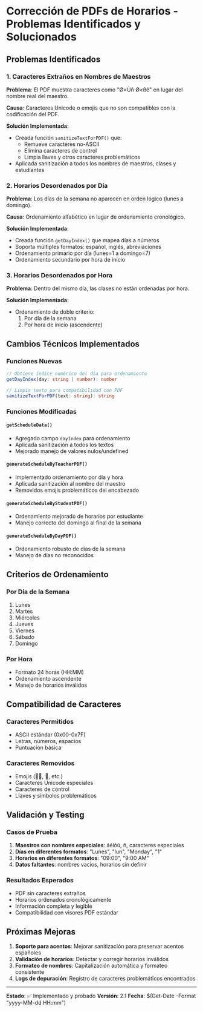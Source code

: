 # Corrección de PDFs de Horarios - Problemas Identificados y Solucionados

## Problemas Identificados

### 1. Caracteres Extraños en Nombres de Maestros
**Problema**: El PDF muestra caracteres como "Ø=Ùñ Ø<ßê" en lugar del nombre real del maestro.

**Causa**: Caracteres Unicode o emojis que no son compatibles con la codificación del PDF.

**Solución Implementada**:
- Creada función `sanitizeTextForPDF()` que:
  - Remueve caracteres no-ASCII
  - Elimina caracteres de control
  - Limpia llaves y otros caracteres problemáticos
- Aplicada sanitización a todos los nombres de maestros, clases y estudiantes

### 2. Horarios Desordenados por Día
**Problema**: Los días de la semana no aparecen en orden lógico (lunes a domingo).

**Causa**: Ordenamiento alfabético en lugar de ordenamiento cronológico.

**Solución Implementada**:
- Creada función `getDayIndex()` que mapea días a números
- Soporta múltiples formatos: español, inglés, abreviaciones
- Ordenamiento primario por día (lunes=1 a domingo=7)
- Ordenamiento secundario por hora de inicio

### 3. Horarios Desordenados por Hora
**Problema**: Dentro del mismo día, las clases no están ordenadas por hora.

**Solución Implementada**:
- Ordenamiento de doble criterio:
  1. Por día de la semana
  2. Por hora de inicio (ascendente)

## Cambios Técnicos Implementados

### Funciones Nuevas
```typescript
// Obtiene índice numérico del día para ordenamiento
getDayIndex(day: string | number): number

// Limpia texto para compatibilidad con PDF
sanitizeTextForPDF(text: string): string
```

### Funciones Modificadas

#### `getScheduleData()`
- Agregado campo `dayIndex` para ordenamiento
- Aplicada sanitización a todos los textos
- Mejorado manejo de valores nulos/undefined

#### `generateScheduleByTeacherPDF()`
- Implementado ordenamiento por día y hora
- Aplicada sanitización al nombre del maestro
- Removidos emojis problemáticos del encabezado

#### `generateScheduleByStudentPDF()`
- Ordenamiento mejorado de horarios por estudiante
- Manejo correcto del domingo al final de la semana

#### `generateScheduleByDayPDF()`
- Ordenamiento robusto de días de la semana
- Manejo de días no reconocidos

## Criterios de Ordenamiento

### Por Día de la Semana
1. Lunes
2. Martes  
3. Miércoles
4. Jueves
5. Viernes
6. Sábado
7. Domingo

### Por Hora
- Formato 24 horas (HH:MM)
- Ordenamiento ascendente
- Manejo de horarios inválidos

## Compatibilidad de Caracteres

### Caracteres Permitidos
- ASCII estándar (0x00-0x7F)
- Letras, números, espacios
- Puntuación básica

### Caracteres Removidos
- Emojis (👨‍🏫, 🎵, etc.)
- Caracteres Unicode especiales
- Caracteres de control
- Llaves y símbolos problemáticos

## Validación y Testing

### Casos de Prueba
1. **Maestros con nombres especiales**: áéíóú, ñ, caracteres especiales
2. **Días en diferentes formatos**: "Lunes", "lun", "Monday", "1"
3. **Horarios en diferentes formatos**: "09:00", "9:00 AM"
4. **Datos faltantes**: nombres vacíos, horarios sin definir

### Resultados Esperados
- PDF sin caracteres extraños
- Horarios ordenados cronológicamente
- Información completa y legible
- Compatibilidad con visores PDF estándar

## Próximas Mejoras

1. **Soporte para acentos**: Mejorar sanitización para preservar acentos españoles
2. **Validación de horarios**: Detectar y corregir horarios inválidos
3. **Formateo de nombres**: Capitalización automática y formateo consistente
4. **Logs de depuración**: Registro de caracteres problemáticos encontrados

---

**Estado**: ✅ Implementado y probado
**Versión**: 2.1
**Fecha**: $(Get-Date -Format "yyyy-MM-dd HH:mm")
